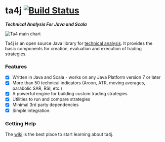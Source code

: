 # ta4j [![Build Status](https://travis-ci.org/techyE/ta4j.svg?branch=master)](https://travis-ci.org/techyE/ta4j)

***Technical Analysis For Java and Scala***

![Ta4 main chart](https://raw.githubusercontent.com/wiki/mdeverdelhan/ta4j/img/ta4j_main_chart.png)

Ta4j is an open source Java library for [technical analysis](http://en.wikipedia.org/wiki/Technical_analysis). It provides the basic components for creation, evaluation and execution of trading strategies.

### Features

 * [x] Written in Java and Scala - works on any Java Platform version 7 or later
 * [x] More than 50 technical indicators (Aroon, ATR, moving averages, parabolic SAR, RSI, etc.)
 * [x] A powerful engine for building custom trading strategies
 * [x] Utilities to run and compare strategies
 * [x] Minimal 3rd party dependencies
 * [x] Simple integration

### Getting Help

The [wiki](https://github.com/mdeverdelhan/ta4j/wiki) is the best place to start learning about ta4j.
